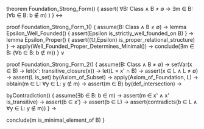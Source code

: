theorem Foundation_Strong_Form() {
  assert(
    ∀B: Class ∧ B ≠ ∅ →
    ∃m ∈ B: (∀b ∈ B: b ∉ m)
  )
} ↔

proof Foundation_Strong_Form_1() {
  assume(B: Class ∧ B ≠ ∅) →
  lemma Epsilon_Well_Founded() {
    assert(Epsilon is_strictly_well_founded_on B)
  } →
  lemma Epsilon_Proper() {
    assert(⟨𝕌,Epsilon⟩ is_proper_relational_structure)
  } →
  apply(Well_Founded_Proper_Determines_Minimal()) →
  conclude(∃m ∈ B: (∀b ∈ B: b ∉ m))
} ∨

proof Foundation_Strong_Form_2() {
  assume(B: Class ∧ B ≠ ∅) →
  setVar(x ∈ B) →
  let(x': transitive_closure(x)) →
  let(L = x' ∩ B) →
  assert(x ∈ L ∧ L ≠ ∅) →
  assert(L is_set) by(Axiom_of_Subset) →
  apply(Axiom_of_Foundation, L) →
  obtain(m ∈ L: ∀y ∈ L: y ∉ m) →
  assert(m ∈ B) by(def_intersection) →
  
  byContradiction() {
    assume(∃b ∈ B: b ∈ m) →
    assert(m ∈ x' ∧ x' is_transitive) →
    assert(b ∈ x') →
    assert(b ∈ L) →
    assert(contradicts(b ∈ L ∧ ∀y ∈ L: y ∉ m))
  } →
  
  conclude(m is_minimal_element_of B)
}